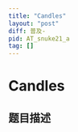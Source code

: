 ```yaml
---
title: "Candles"
layout: "post"
diff: 普及-
pid: AT_snuke21_a
tag: []
---
```


# Candles

## 题目描述

[problemUrl]: https://atcoder.jp/contests/snuke21/tasks/snuke21_a



